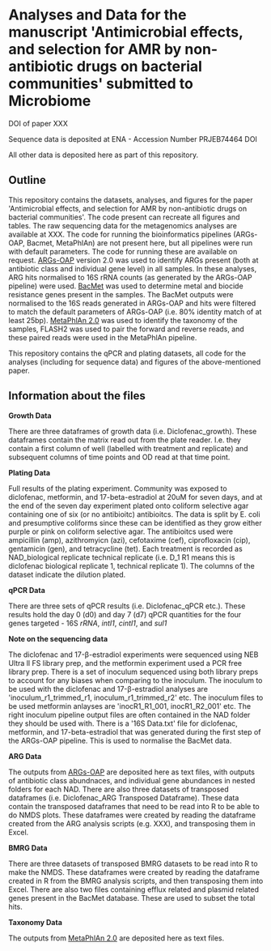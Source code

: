# Analyses and Data for the manuscript 'Antimicrobial effects, and selection for AMR by non-antibiotic drugs on bacterial communities' submitted to Microbiome
DOI of paper XXX

Sequence data is deposited at ENA - Accession Number PRJEB74464 DOI 

All other data is deposited here as part of this repository.

##  Outline 
This repository contains the datasets, analyses, and figures for the paper 'Antimicrobial effects, and selection for AMR by non-antibiotic drugs on bacterial communities'. The code present can recreate all figures and tables. The raw sequencing data for the metagenomics analyses are available at XXX. The code for running the bioinformatics pipelines (ARGs-OAP, Bacmet, MetaPhlAn) are not present here, but all pipelines were run with default parameters. The code for running these are available on request. [ARGs-OAP](https://github.com/xinehc/ARGs_OAP) version 2.0 was used to identify ARGs present (both at antibiotic class and individual gene level) in all samples. In these analyses, ARG hits normalised to 16S rRNA counts (as generated by the ARGs-OAP pipeline) were used. [BacMet](http://bacmet.biomedicine.gu.se/) was used to determine metal and biocide resistance genes present in the samples. The BacMet outputs were normalised to the 16S reads generated in ARGs-OAP and hits were filtered to match the default parameters of ARGs-OAP (i.e. 80% identity match of at least 25bp). [MetaPhlAn 2.0](https://github.com/biobakery/MetaPhlAn/wiki/MetaPhlAn2) was used to identify the taxonomy of the samples, FLASH2 was used to pair the forward and reverse reads, and these paired reads were used in the MetaPhlAn pipeline. 

This repository contains the qPCR and plating datasets, all code for the analyses (including for sequence data) and figures of the above-mentioned paper. 

## Information about the files 

**Growth Data**

There are three dataframes of growth data (i.e. Diclofenac_growth). These dataframes contain the matrix read out from the plate reader. I.e. they contain a first column of well (labelled with treatment and replicate) and subsequent columns of time points and OD read at that time point.

**Plating Data** 

Full results of the plating experiment. Community was exposed to diclofenac, metformin, and 17-beta-estradiol at 20uM for seven days, and at the end of the seven day experiment plated onto coliform selective agar containing one of six (or no antibioitc) antibioitcs. The data is split by E. coli and presumptive coliforms since these can be identified as they grow either purple or pink on coliform selective agar. The antibioitcs used were ampicillin (amp), azithromyicn (azi), cefotaxime (cef), ciprofloxacin (cip), gentamicin (gen), and tetracycline (tet). Each treatment is recorded as NAD_biological replicate technical replicate (i.e. D_1 R1 means this is diclofenac biological replicate 1, technical replicate 1). The columns of the dataset indicate the dilution plated. 

**qPCR Data**

There are three sets of qPCR results (i.e. Diclofenac_qPCR etc.). These results hold the day 0 (d0) and day 7 (d7) qPCR quantities for the four genes targeted - 16S _rRNA_, _intI1_, _cintI1_, and _sul1_

**Note on the sequencing data**

The diclofenac and 17-β-estradiol experiments were sequenced using NEB Ultra ll FS library prep, and the metformin experiment used a PCR free library prep. There is a set of inoculum sequenced using both library preps to account for any biases when comparing to the inoculum. The inoculum to be used with the diclofenac and 17-β-estradiol analyses are 'inoculum_r1_trimmed_r1, inoculum_r1_trimmed_r2' etc. The inoculum files to be used metformin anlayses are 'inocR1_R1_001, inocR1_R2_001' etc. The right inoculum pipeline output files are often contained in the NAD folder they should be used with. There is a '16S Data.txt' file for diclofenac, metformin, and 17-beta-estradiol that was generated during the first step of the ARGs-OAP pipeline. This is used to normalise the BacMet data. 

**ARG Data**

The outputs from [ARGs-OAP](https://github.com/xinehc/ARGs_OAP) are deposited here as text files, with outputs of antibiotic class abundnaces, and individual gene abundances in nested folders for each NAD. 
There are also three datasets of transposed dataframes (i.e. Diclofenac_ARG Transposed Dataframe). These data contain the transposed dataframes that need to be read into R to be able to do NMDS plots. These dataframes were created by reading the dataframe created from the ARG analysis scripts (e.g. XXX), and transposing them in Excel. 

**BMRG Data**

There are three datasets of transposed BMRG datasets to be read into R to make the NMDS. These dataframes were created by reading the dataframe created in R from the BMRG analysis scripts, and then transposing them into Excel. There are also two files containing efflux related and plasmid related genes present in the BacMet database. These are used to subset the total hits.

**Taxonomy Data**

The outputs from [MetaPhlAn 2.0](https://github.com/biobakery/MetaPhlAn/wiki/MetaPhlAn2) are deposited here as text files. 
